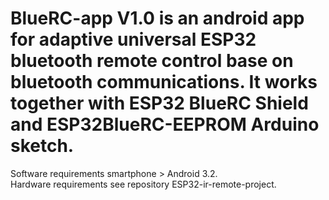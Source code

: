# BlueRC-app V1.0 is an android app for adaptive universal ESP32 bluetooth remote control base on bluetooth communications. It works together with ESP32 BlueRC Shield and ESP32BlueRC-EEPROM Arduino sketch.

Software requirements smartphone > Android 3.2. <br>
Hardware requirements see repository ESP32-ir-remote-project.
